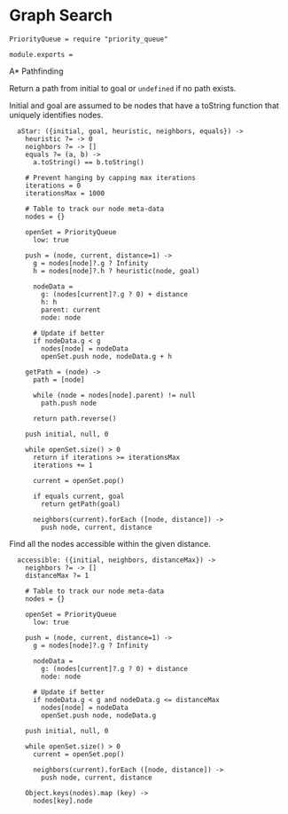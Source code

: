 Graph Search
============
    PriorityQueue = require "priority_queue"

    module.exports =

A* Pathfinding

Return a path from initial to goal or `undefined` if no path exists.

Initial and goal are assumed to be nodes that have a toString function that
uniquely identifies nodes.

      aStar: ({initial, goal, heuristic, neighbors, equals}) ->
        heuristic ?= -> 0
        neighbors ?= -> []
        equals ?= (a, b) ->
          a.toString() == b.toString()

        # Prevent hanging by capping max iterations
        iterations = 0
        iterationsMax = 1000

        # Table to track our node meta-data
        nodes = {}

        openSet = PriorityQueue
          low: true

        push = (node, current, distance=1) ->
          g = nodes[node]?.g ? Infinity
          h = nodes[node]?.h ? heuristic(node, goal)

          nodeData =
            g: (nodes[current]?.g ? 0) + distance
            h: h
            parent: current
            node: node

          # Update if better
          if nodeData.g < g
            nodes[node] = nodeData
            openSet.push node, nodeData.g + h

        getPath = (node) ->
          path = [node]

          while (node = nodes[node].parent) != null
            path.push node

          return path.reverse()

        push initial, null, 0

        while openSet.size() > 0
          return if iterations >= iterationsMax
          iterations += 1

          current = openSet.pop()

          if equals current, goal
            return getPath(goal)

          neighbors(current).forEach ([node, distance]) ->
            push node, current, distance

Find all the nodes accessible within the given distance.

      accessible: ({initial, neighbors, distanceMax}) ->
        neighbors ?= -> []
        distanceMax ?= 1

        # Table to track our node meta-data
        nodes = {}

        openSet = PriorityQueue
          low: true

        push = (node, current, distance=1) ->
          g = nodes[node]?.g ? Infinity

          nodeData =
            g: (nodes[current]?.g ? 0) + distance
            node: node

          # Update if better
          if nodeData.g < g and nodeData.g <= distanceMax
            nodes[node] = nodeData
            openSet.push node, nodeData.g

        push initial, null, 0

        while openSet.size() > 0
          current = openSet.pop()

          neighbors(current).forEach ([node, distance]) ->
            push node, current, distance

        Object.keys(nodes).map (key) ->
          nodes[key].node
